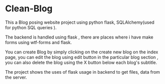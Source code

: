# Clean-Blog
This a Blog posing website project using python flask, SQLAlchemy(used for python SQL queries ).

The backend is handled using flask , there are places where i have make forms using wtf-forms and flask.

You can create Blog by simply clicking on the create new blog on the index page, you can edit the blog using edit button in the particular blog section , you can also delete the blog using the X button below each blog's subtitle.

The project shows the uses of flask usage in backend to get files, data from the server.


